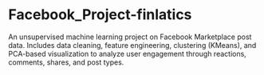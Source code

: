# Facebook_Project-finlatics
An unsupervised machine learning project on Facebook Marketplace post data. Includes data cleaning, feature engineering, clustering (KMeans), and PCA-based visualization to analyze user engagement through reactions, comments, shares, and post types.
